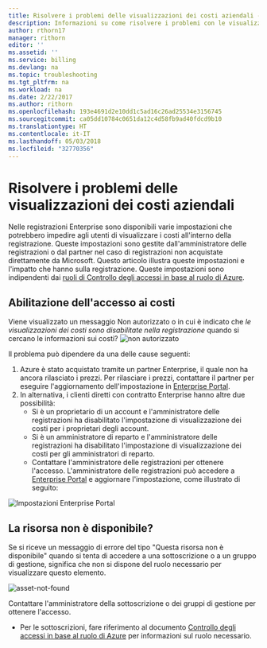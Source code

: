 ```yaml
---
title: Risolvere i problemi delle visualizzazioni dei costi aziendali - Azure | Microsoft Docs
description: Informazioni su come risolvere i problemi con le visualizzazioni dei costi aziendali nel portale di Azure.
author: rthorn17
manager: rithorn
editor: ''
ms.assetid: ''
ms.service: billing
ms.devlang: na
ms.topic: troubleshooting
ms.tgt_pltfrm: na
ms.workload: na
ms.date: 2/22/2017
ms.author: rithorn
ms.openlocfilehash: 193e4691d2e10dd1c5ad16c26ad25534e3156745
ms.sourcegitcommit: ca05dd10784c0651da12c4d58fb9ad40fdcd9b10
ms.translationtype: HT
ms.contentlocale: it-IT
ms.lasthandoff: 05/03/2018
ms.locfileid: "32770356"
---
```

# <a name="troubleshoot-enterprise-cost-views"></a>Risolvere i problemi delle visualizzazioni dei costi aziendali 

Nelle registrazioni Enterprise sono disponibili varie impostazioni che potrebbero impedire agli utenti di visualizzare i costi all'interno della registrazione.  Queste impostazioni sono gestite dall'amministratore delle registrazioni o dal partner nel caso di registrazioni non acquistate direttamente da Microsoft.  Questo articolo illustra queste impostazioni e l'impatto che hanno sulla registrazione. Queste impostazioni sono indipendenti dai [ruoli di Controllo degli accessi in base al ruolo di Azure](https://docs.microsoft.com/azure/role-based-access-control/role-assignments-portal). 


## <a name="enabling-access-to-costs"></a>Abilitazione dell'accesso ai costi

Viene visualizzato un messaggio Non autorizzato o in cui è indicato che *le visualizzazioni dei costi sono disabilitate nella registrazione* quando si cercano le informazioni sui costi? ![non autorizzato](media/billing-enterprise-mgmt-groups/unauthorized.png)

Il problema può dipendere da una delle cause seguenti:

1. Azure è stato acquistato tramite un partner Enterprise, il quale non ha ancora rilasciato i prezzi. Per rilasciare i prezzi, contattare il partner per eseguire l'aggiornamento dell'impostazione in [Enterprise Portal](https://ea.azure.com).
2. In alternativa, i clienti diretti con contratto Enterprise hanno altre due possibilità:
    * Si è un proprietario di un account e l'amministratore delle registrazioni ha disabilitato l'impostazione di visualizzazione dei costi per i proprietari degli account.  
    * Si è un amministratore di reparto e l'amministratore delle registrazioni ha disabilitato l'impostazione di visualizzazione dei costi per gli amministratori di reparto.
    * Contattare l'amministratore delle registrazioni per ottenere l'accesso. L'amministratore delle registrazioni può accedere a [Enterprise Portal](https://ea.azure.com/manage/enrollment) e aggiornare l'impostazione, come illustrato di seguito:

![Impostazioni Enterprise Portal](media/billing-enterprise-mgmt-groups/ea-portal-settings.png)


## <a name="asset-is-unavailable"></a>La risorsa non è disponibile? 
Se si riceve un messaggio di errore del tipo "Questa risorsa non è disponibile" quando si tenta di accedere a una sottoscrizione o a un gruppo di gestione, significa che non si dispone del ruolo necessario per visualizzare questo elemento.  

![asset-not-found](media/billing-enterprise-mgmt-groups/asset-not-found.png)

Contattare l'amministratore della sottoscrizione o dei gruppi di gestione per ottenere l'accesso.  
* Per le sottoscrizioni, fare riferimento al documento [Controllo degli accessi in base al ruolo di Azure](https://docs.microsoft.com/azure/role-based-access-control/role-assignments-portal) per informazioni sul ruolo necessario.
